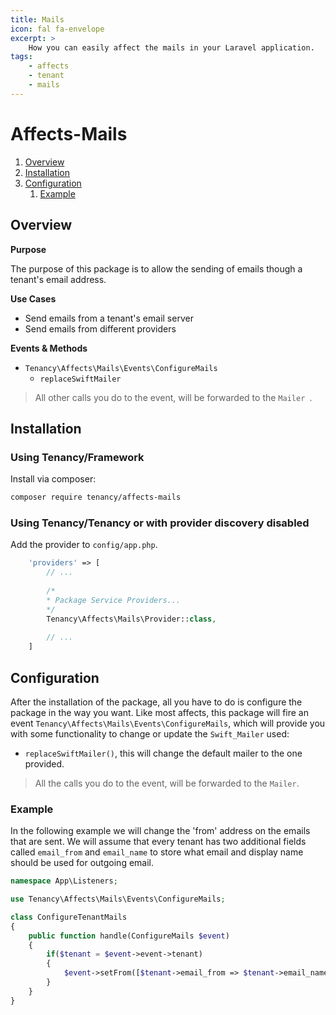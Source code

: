 ```yaml
---
title: Mails
icon: fal fa-envelope
excerpt: >
    How you can easily affect the mails in your Laravel application.
tags:
    - affects
    - tenant
    - mails
---
```


# Affects-Mails

1. [Overview](#overview)
2. [Installation](#installation)
3. [Configuration](#configuration)
    1. [Example](#example)

## Overview

**Purpose**

The purpose of this package is to allow the sending of emails though a tenant's email address.

**Use Cases**

- Send emails from a tenant's email server
- Send emails from different providers

**Events & Methods**

- `Tenancy\Affects\Mails\Events\ConfigureMails`
  - `replaceSwiftMailer`

> All other calls you do to the event, will be forwarded to the `Mailer `.

## Installation

### Using Tenancy/Framework
Install via composer:
```bash
composer require tenancy/affects-mails
```

### Using Tenancy/Tenancy or with provider discovery disabled
Add the provider to `config/app.php`.

```php
    'providers' => [
        // ...
        
        /*
        * Package Service Providers...
        */
        Tenancy\Affects\Mails\Provider::class,
        
        // ...
    ]
```

## Configuration
After the installation of the package, all you have to do is configure the package in the way you want. Like most affects, this package will fire an event `Tenancy\Affects\Mails\Events\ConfigureMails`, which will provide you with some functionality to change or update the `Swift_Mailer` used:
- `replaceSwiftMailer()`, this will change the default mailer to the one provided.

> All the calls you do to the event, will be forwarded to the `Mailer`.

### Example
In the following example we will change the 'from' address on the emails that are sent.
We will assume that every tenant has two additional fields called `email_from` and `email_name` to store what email and display name should be used for outgoing email.
```php
namespace App\Listeners;

use Tenancy\Affects\Mails\Events\ConfigureMails;

class ConfigureTenantMails
{
    public function handle(ConfigureMails $event)
    {
        if($tenant = $event->event->tenant)
        {
            $event->setFrom([$tenant->email_from => $tenant->email_name]);
        }
    }
}
```